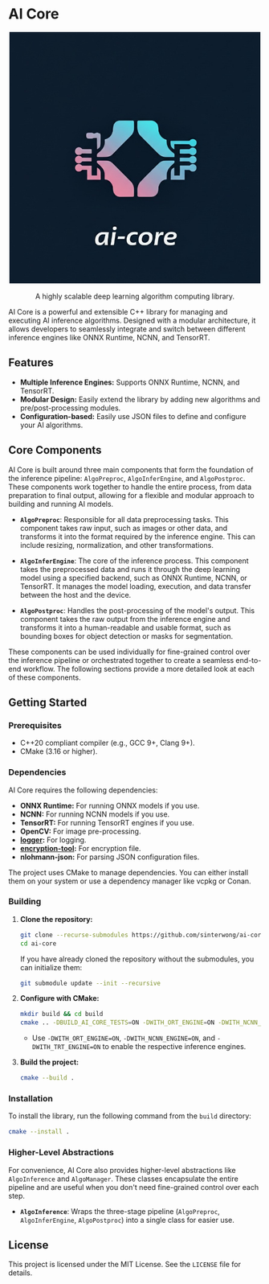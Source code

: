 # AI Core
<p align="center">
  <img src="assets/icon/logo.jpeg" alt="ai-core Logo" width="500"> <br/>
</p>

<p align="center">
  A highly scalable deep learning algorithm computing library.
</p>

AI Core is a powerful and extensible C++ library for managing and executing AI inference algorithms. Designed with a modular architecture, it allows developers to seamlessly integrate and switch between different inference engines like ONNX Runtime, NCNN, and TensorRT.

## Features

*   **Multiple Inference Engines:** Supports ONNX Runtime, NCNN, and TensorRT.
*   **Modular Design:** Easily extend the library by adding new algorithms and pre/post-processing modules.
*   **Configuration-based:** Easily use JSON files to define and configure your AI algorithms.

## Core Components

AI Core is built around three main components that form the foundation of the inference pipeline: `AlgoPreproc`, `AlgoInferEngine`, and `AlgoPostproc`. These components work together to handle the entire process, from data preparation to final output, allowing for a flexible and modular approach to building and running AI models.

-   **`AlgoPreproc`**: Responsible for all data preprocessing tasks. This component takes raw input, such as images or other data, and transforms it into the format required by the inference engine. This can include resizing, normalization, and other transformations.

-   **`AlgoInferEngine`**: The core of the inference process. This component takes the preprocessed data and runs it through the deep learning model using a specified backend, such as ONNX Runtime, NCNN, or TensorRT. It manages the model loading, execution, and data transfer between the host and the device.

-   **`AlgoPostproc`**: Handles the post-processing of the model's output. This component takes the raw output from the inference engine and transforms it into a human-readable and usable format, such as bounding boxes for object detection or masks for segmentation.

These components can be used individually for fine-grained control over the inference pipeline or orchestrated together to create a seamless end-to-end workflow. The following sections provide a more detailed look at each of these components.

## Getting Started

### Prerequisites

*   C++20 compliant compiler (e.g., GCC 9+, Clang 9+).
*   CMake (3.16 or higher).

### Dependencies

AI Core requires the following dependencies:

*   **ONNX Runtime:** For running ONNX models if you use.
*   **NCNN:** For running NCNN models if you use.
*   **TensorRT:** For running TensorRT engines if you use.
*   **OpenCV:** For image pre-processing.
*   **[logger](https://github.com/sinterwong/logger.git):** For logging.
*   **[encryption-tool](https://github.com/sinterwong/encryption-tool.git):** For encryption file.
*   **nlohmann-json:** For parsing JSON configuration files.

The project uses CMake to manage dependencies. You can either install them on your system or use a dependency manager like vcpkg or Conan.

### Building

1.  **Clone the repository:**
    ```bash
    git clone --recurse-submodules https://github.com/sinterwong/ai-core.git
    cd ai-core
    ```
    If you have already cloned the repository without the submodules, you can initialize them:
    ```bash
    git submodule update --init --recursive
    ```

2.  **Configure with CMake:**
    ```bash
    mkdir build && cd build
    cmake .. -DBUILD_AI_CORE_TESTS=ON -DWITH_ORT_ENGINE=ON -DWITH_NCNN_ENGINE=ON -DWITH_TRT_ENGINE=OFF
    ```
    *   Use `-DWITH_ORT_ENGINE=ON`, `-DWITH_NCNN_ENGINE=ON`, and `-DWITH_TRT_ENGINE=ON` to enable the respective inference engines.

3.  **Build the project:**
    ```bash
    cmake --build .
    ```

### Installation

To install the library, run the following command from the `build` directory:

```bash
cmake --install .
```

### Higher-Level Abstractions

For convenience, AI Core also provides higher-level abstractions like `AlgoInference` and `AlgoManager`. These classes encapsulate the entire pipeline and are useful when you don't need fine-grained control over each step.

-   **`AlgoInference`**: Wraps the three-stage pipeline (`AlgoPreproc`, `AlgoInferEngine`, `AlgoPostproc`) into a single class for easier use.

## License

This project is licensed under the MIT License. See the `LICENSE` file for details.

